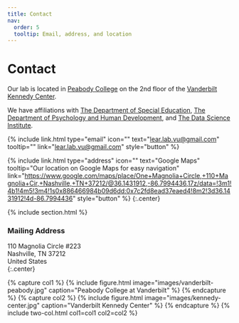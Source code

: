 ```yaml
---
title: Contact
nav:
  order: 5
  tooltip: Email, address, and location
---
```


# <i class="fas fa-envelope"></i>Contact

Our lab is located in [Peabody College](https://peabody.vanderbilt.edu/) on the 2nd floor of the [Vanderbilt Kennedy Center](https://vkc.vumc.org/vkc/).

We have affiliations with [The Department of Special Education](https://peabody.vanderbilt.edu/departments/sped/), [The Department of Psychology and Human Development](https://peabody.vanderbilt.edu/departments/psych/), and [The Data Science Institute](https://www.vanderbilt.edu/datascience/).

{%
  include link.html
  type="email"
  icon=""
  text="lear.lab.vu@gmail.com"
  tooltip=""
  link="lear.lab.vu@gmail.com"
  style="button"
%}
<!-- {%
  include link.html
  type="phone"
  icon=""
  text="(615) 322-8240"
  tooltip="Kennedy Center Phone Number"
  link="+1-615-322-8240"
  style="button"
%} -->
{%
  include link.html
  type="address"
  icon=""
  text="Google Maps"
  tooltip="Our location on Google Maps for easy navigation"
  link="https://www.google.com/maps/place/One+Magnolia+Circle,+110+Magnolia+Cir,+Nashville,+TN+37212/@36.1431912,-86.7994436,17z/data=!3m1!4b1!4m5!3m4!1s0x886466984b09d6dd:0x7c2fd8ead37eaed4!8m2!3d36.1431912!4d-86.7994436"
  style="button"
%}
{:.center}

{% include section.html %}

### <i class="fas fa-mail-bulk"></i>Mailing Address

110 Magnolia Circle #223  
Nashville, TN 37212  
United States  
{:.center}

{% capture col1 %}
{%
  include figure.html
  image="images/vanderbilt-peabody.jpg"
  caption="Peabody College at Vanderbilt"
%}
{% endcapture %}
{% capture col2 %}
{%
  include figure.html
  image="images/kennedy-center.jpg"
  caption="Vanderbilt Kennedy Center"
%}
{% endcapture %}
{% include two-col.html col1=col1 col2=col2 %}

